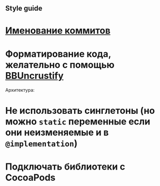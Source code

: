 Style guide
-----

# [Именование коммитов](http://chris.beams.io/posts/git-commit/#seven-rules)
# Форматирование кода, желательно с помощью [BBUncrustify](http://chris.beams.io/posts/git-commit/#seven-rules)

Архитектура:

# Не использовать синглетоны (но можно `static` переменные если они неизменяемые и в `@implementation`)
# Подключать библиотеки с CocoaPods


